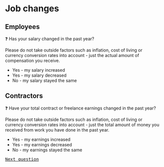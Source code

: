 # Job changes

## Employees

:question: Has your salary changed in the past year?

Please do not take outside factors such as inflation, cost of living or currency conversion rates into account - just the actual amount of compensation you receive.

- Yes - my salary increased
- Yes - my salary decreased
- No - my salary stayed the same

## Contractors

:question: Have your total contract or freelance earnings changed in the past year?

Please do not take outside factors such as inflation, cost of living or currency conversion rates into account - just the total amount of money you received from work you have done in the past year.

- Yes - my earnings increased
- Yes - my earnings decreased
- No - my earnings stayed the same

<kbd>[Next question](./C_2_increase.md)</kbd>